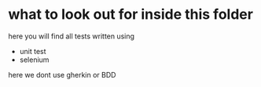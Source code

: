 # what to look out for inside this folder 


here you will find all tests written using 
- unit test
- selenium 

here we dont use gherkin or BDD 
